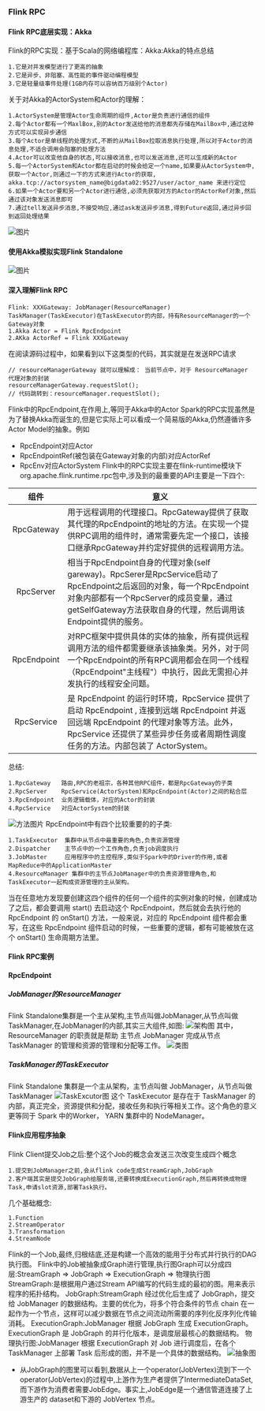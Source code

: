### Flink RPC
#### Flink RPC底层实现：Akka
Flink的RPC实现：基于Scala的网络编程库：Akka:Akka的特点总结
```
1.它是对并发模型进行了更高的抽象
2.它是异步、非阻塞、高性能的事件驱动编程模型
3.它是轻量级事件处理(1GB内存可以容纳百万级别个Actor)
```
关于对Akka的ActorSystem和Actor的理解：
```
1.ActorSystem是管理Actor生命周期的组件,Actor是负责进行通信的组件
2.每个Actor都有一个MaxlBox,别的Actor发送给他的消息都先存储在MailBox中,通过这种方式可以实现异步通信
3.每个Actor是单线程的处理方式,不断的从MailBox拉取消息执行处理,所以对于Actor的消息处理,不适合调用会阻塞的处理方法
4.Actor可以改变他自身的状态,可以接收消息,也可以发送消息,还可以生成新的Actor
5.每一个ActorSystem和Actor都在启动的时候会给定一个name,如果要从ActorSystem中,获取一个Actor,则通过一下的方式来进行Actor的获取, akka.tcp://actorsystem_name@bigdata02:9527/user/actor_name 来进行定位
6.如果一个Actor要和另一个Actor进行通信,必须先获取对方的Actor的ActorRef对象,然后通过该对象发送消息即可
7.通过tell发送异步消息,不接受响应,通过ask发送异步消息,得到Future返回,通过异步回到返回处理结果
```
![图片](./img/Akka的模型.png)
#### 使用Akka模拟实现Flink Standalone
![图片](./img/使用Akka模拟实现Flink%20Standalone.png)
#### 深入理解Flink RPC
```
Flink: XXXGateway: JobManager(ResourceManager) TaskManager(TaskExecutor)在TaskExecutor的内部，持有ResourceManager的一个Gateway对象
1.Akka Actor = Flink RpcEndpoint
2.AKka ActorRef = Flink XXXGateway
```
在阅读源码过程中，如果看到以下这类型的代码，其实就是在发送RPC请求
```
// resourceManagerGateway 就可以理解成： 当前节点中，对于 ResourceManager 代理对象的封装
resourceManagerGateway.requestSlot();
// 代码跳转到：resourceManager.requestSlot();
```
Flink中的RpcEndpoint,在作用上,等同于Akka中的Actor
Spark的RPC实现虽然是为了替换Akka而诞生的,但是它实际上可以看成一个简易版的Akka,仍然遵循许多Actor Model的抽象。例如
- RpcEndpoint对应Actor
- RpcEndpointRef(被包装在Gateway对象的内部)对应ActorRef
- RpcEnv对应ActorSystem
Flink中的RPC实现主要在flink-runtime模块下org.apache.flink.runtime.rpc包中,涉及到的最重要的API主要是一下四个:

|    组件    | 意义                                                         |
| :--------: | ------------------------------------------------------------ |
| RpcGateway | 用于远程调用的代理接口。RpcGateway提供了获取其代理的RpcEndpoint的地址的方法。在实现一个提供RPC调用的组件时，通常需要先定一个接口，该接口继承RpcGateway并约定好提供的远程调用方法。 |
| RpcServer |相当于RpcEndpoint自身的代理对象(self gareway)。RpcSerer是RpcService启动了RpcEndpoint之后返回的对象，每一个RpcEndpoint对象内部都有一个RpcServer的成员变量，通过getSelfGateway方法获取自身的代理，然后调用该Endpoint提供的服务。|
|RpcEndpoint|对RPC框架中提供具体的实体的抽象，所有提供远程调用方法的组件都需要继承该抽象类。另外，对于同一个RpcEndpoint的所有RPC调用都会在同一个线程（RpcEndpoint"主线程"）中执行，因此无需担心并发执行的线程安全问题。|
|RpcService|是 RpcEndpoint 的运行时环境，RpcService 提供了启动 RpcEndpoint , 连接到远端 RpcEndpoint 并返回远端 RpcEndpoint 的代理对象等方法。此外，RpcService 还提供了某些异步任务或者周期性调度任务的方法。内部包装了 ActorSystem。|
总结:
```
1.RpcGateway   路由,RPC的老祖宗，各种其他RPC组件，都是RpcGateway的子类
2.RpcServer    RpcService(ActorSystem)和RpcEndpoint(Actor)之间的粘合层
3.RpcEndpoint  业务逻辑载体，对应的Actor的封装
4.RpcService   对应ActorSystem的封装
```
![方法图片](./img/方法类图片.png)
RpcEndpoint中有四个比较重要的的子类:
```
1.TaskExecutor  集群中从节点中最重要的角色,负责资源管理
2.Dispatcher    主节点中的一个工作角色,负责job调度执行
3.JobMaster     应用程序中的主控程序,类似于Spark中的Driver的作用,或者MapReduce中的ApplicationMaster
4.ResourceManager 集群中的主节点JobManager中的负责资源管理角色,和TaskExecutor一起构成资源管理的主从架构。
```
当在任意地方发现要创建这四个组件的任何一个组件的实例对象的时候，创建成功了之后，都会要调用 start() 去启动这个 RpcEndpoint，然后就会去执行他的 RpcEndpoint 的 onStart() 方法，一般来说，对应的 RpcEndpoint 组件都会重写，在这些 RpcEndpoint 组件启动的时候，一些重要的逻辑，都有可能被放在这个 onStart() 生命周期方法里。
#### Flink RPC案例
#### RpcEndpoint 
##### JobManager的ResourceManager
Flink Standalone集群是一个主从架构,主节点叫做JobManager,从节点叫做TaskManager,在JobManager的内部,其实三大组件,如图:
![架构图](./img/flink运行架构.png)
其中，ResourceManager 的职责就是帮助 主节点 JobManager 完成从节点 TaskManager 的管理和资源的管理和分配等工作。
![类图](./img/ResourceManager的类图.png)
##### TaskManager的TaskExecutor
Flink Standalone 集群是一个主从架构，主节点叫做 JobManager，从节点叫做 TaskManager
![TaskExcutor图](./img/TaskExcutor类图.png)
这个 TaskExecutor 是存在于 TaskManager 的内部，真正完全，资源提供和分配，接收任务和执行等相关工作。这个角色的意义更等同于 Spark 中的Worker， YARN 集群中的 NodeManager。
#### Flink应用程序抽象
Flink Client提交Job之后:整个这个Job的概念会发送三次改变生成四个概念
```
1.提交到JobManager之前,会从flink code生成StreamGraph,JobGraph
2.客户端其实是提交JobGraph给服务端,还要转换成ExecutionGraph,然后再转换成物理Task,申请slot资源,部署Task执行。
```
几个基础概念:
```
1.Function
2.StreamOperator
3.Transformation
4.StreamNode
```
Flink的一个Job,最终,归根结底,还是构建一个高效的能用于分布式并行执行的DAG执行图。
Flink中的Job被抽象成Graph进行管理,执行图Graph可以分成四层:StreamGraph => JobGraph => ExecutionGraph => 物理执行图
StreamGraph:是根据用户通过Stream API编写的代码生成的最初的图。用来表示程序的拓扑结构。
JobGraph:StreamGraph 经过优化后生成了 JobGraph，提交给 JobManager 的数据结构。主要的优化为，将多个符合条件的节点 chain 在一起作为一个节点，这样可以减少数据在节点之间流动所需要的序列化反序列化传输消耗。
ExecutionGraph:JobManager 根据 JobGraph 生成 ExecutionGraph。ExecutionGraph 是 JobGraph 的并行化版本，是调度层最核心的数据结构。
物理执行图:JobManager 根据 ExecutionGraph 对 Job 进行调度后，在各个 TaskManager 上部署 Task 后形成的图，并不是一个具体的数据结构。
![抽象图](./img/程序抽象图.png)
- 从JobGraph的图里可以看到,数据从上一个operator(JobVertex)流到下一个operator(JobVertex)的过程中,上游作为生产者提供了IntermediateDataSet,而下游作为消费者需要JobEdge。事实上,JobEdge是一个通信管道连接了上游生产的 dataset和下游的 JobVertex 节点。

